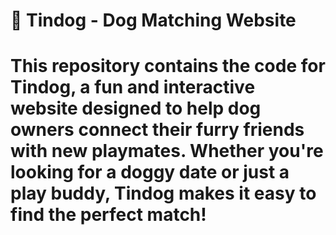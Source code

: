 #  🐾 Tindog - Dog Matching Website
# This repository contains the code for Tindog, a fun and interactive website designed to help dog owners connect their furry friends with new playmates. Whether you're looking for a doggy date or just a play buddy, Tindog makes it easy to find the perfect match!
